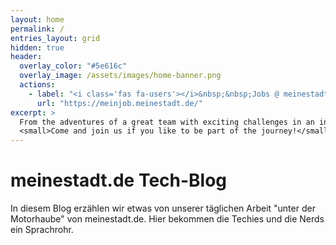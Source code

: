 ```yaml
---
layout: home
permalink: /
entries_layout: grid
hidden: true
header:
  overlay_color: "#5e616c"
  overlay_image: /assets/images/home-banner.png
  actions:
    - label: "<i class='fas fa-users'></i>&nbsp;&nbsp;Jobs @ meinestadt.de"
      url: "https://meinjob.meinestadt.de/"
excerpt: >
  From the adventures of a great team with exciting challenges in an inspiring environment.<br />
  <small>Come and join us if you like to be part of the journey!</small>
---
```

# meinestadt.de Tech-Blog
In diesem Blog erzählen wir etwas von unserer täglichen Arbeit "unter der Motorhaube" von meinestadt.de. Hier bekommen die Techies und die Nerds ein Sprachrohr.

